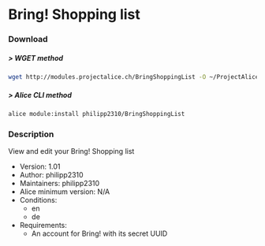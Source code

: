# Bring! Shopping list

### Download

##### > WGET method
```bash
wget http://modules.projectalice.ch/BringShoppingList -O ~/ProjectAlice/system/moduleInstallTickets/BringShoppingList.install
```

##### > Alice CLI method
```bash
alice module:install philipp2310/BringShoppingList
```

### Description
View and edit your Bring! Shopping list

- Version: 1.01
- Author: philipp2310
- Maintainers: philipp2310
- Alice minimum version: N/A
- Conditions:
  - en
  - de
- Requirements:
  - An account for Bring! with its secret UUID
